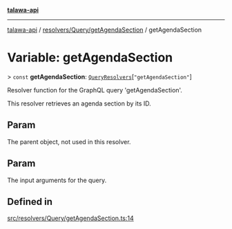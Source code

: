 [**talawa-api**](../../../../README.md)

***

[talawa-api](../../../../modules.md) / [resolvers/Query/getAgendaSection](../README.md) / getAgendaSection

# Variable: getAgendaSection

\> `const` **getAgendaSection**: [`QueryResolvers`](../../../../types/generatedGraphQLTypes/type-aliases/QueryResolvers.md)\[`"getAgendaSection"`\]

Resolver function for the GraphQL query 'getAgendaSection'.

This resolver retrieves an agenda section by its ID.

## Param

The parent object, not used in this resolver.

## Param

The input arguments for the query.

## Defined in

[src/resolvers/Query/getAgendaSection.ts:14](https://github.com/PalisadoesFoundation/talawa-api/blob/039b0f127fb8caa46d57186ab4b3bb27fe150903/src/resolvers/Query/getAgendaSection.ts#L14)
